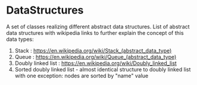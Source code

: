 # DataStructures
A set of classes realizing different abstract data structures.
List of abstract data structures with wikipedia links to further explain the concept of this data types:
1. Stack : https://en.wikipedia.org/wiki/Stack_(abstract_data_type)
2. Queue : https://en.wikipedia.org/wiki/Queue_(abstract_data_type)
3. Doubly linked list : https://en.wikipedia.org/wiki/Doubly_linked_list
4. Sorted doubly linked list - almost identical structure to doubly linked list with one exception: nodes are sorted by "name" value
